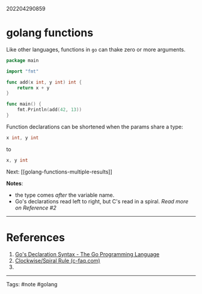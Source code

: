 202204290859

# golang functions

Like other languages, functions in `go` can thake zero or more arguments.

```go
package main

import "fmt"

func add(x int, y int) int {
	return x + y
}

func main() {
	fmt.Println(add(42, 13))
}
```

Function declarations can be shortened when the params share a type:

```go
x int, y int
```

to

```go
x, y int
```


Next: [[golang-functions-multiple-results]]


**Notes**: 
- the type comes *after* the variable name.
- Go's declarations read left to right, but C's read in a spiral. *Read more on Reference #2*



---
# References
1. [Go's Declaration Syntax - The Go Programming Language](https://go.dev/blog/declaration-syntax)
2. [Clockwise/Spiral Rule (c-faq.com)](http://c-faq.com/decl/spiral.anderson.html)
3. 

---
Tags: #note #golang
